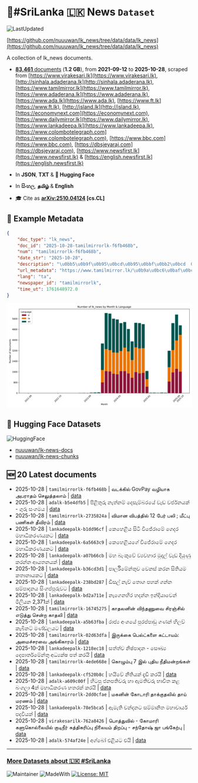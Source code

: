 # 📄#SriLanka 🇱🇰 News `Dataset`

![LastUpdated](https://img.shields.io/badge/last_updated-2025--10--28_16:45:49-green)

[https://github.com/nuuuwan/lk_news/tree/data/data/lk_news](https://github.com/nuuuwan/lk_news/tree/data/data/lk_news)

A collection of lk_news documents.

- [**83,461** documents](https://github.com/nuuuwan/lk_news/tree/data/data/lk_news) (**1.2 GB**), from **2021-09-12** to **2025-10-28**, scraped from [https://www.virakesari.lk](https://www.virakesari.lk), [http://sinhala.adaderana.lk](http://sinhala.adaderana.lk), [https://www.tamilmirror.lk](https://www.tamilmirror.lk), [https://www.adaderana.lk](https://www.adaderana.lk), [https://www.ada.lk](https://www.ada.lk), [https://www.ft.lk](https://www.ft.lk), [http://island.lk](http://island.lk), [https://economynext.com](https://economynext.com), [https://www.dailymirror.lk](https://www.dailymirror.lk), [https://www.lankadeepa.lk](https://www.lankadeepa.lk), [https://www.colombotelegraph.com](https://www.colombotelegraph.com), [https://www.bbc.com](https://www.bbc.com), [https://dbsjeyaraj.com](https://dbsjeyaraj.com), [https://www.newsfirst.lk](https://www.newsfirst.lk) & [https://english.newsfirst.lk](https://english.newsfirst.lk)

- In **JSON**, **TXT** & **🤗 Hugging Face**

- In **සිංහල**, **தமிழ்** & **English**

- 🎓 Cite as **[arXiv:2510.04124](https://arxiv.org/abs/2510.04124) [cs.CL]**

## 📝 Example Metadata

```json
{
    "doc_type": "lk_news",
    "doc_id": "2025-10-28-tamilmirrorlk-f6fb468b",
    "num": "tamilmirrorlk-f6fb468b",
    "date_str": "2025-10-28",
    "description": "\u0bb5\u0b9f\u0b95\u0bcd\u0b95\u0bbf\u0bb2\u0bcd  GovPay \u0bb5\u0bb4\u0bbf\u0baf\u0bbe\u0b95  \u0b85\u0baa\u0bb0\u0bbe\u0ba4\u0bae\u0bcd \u0b9a\u0bc6\u0bb2\u0bc1\u0ba4\u0bcd\u0ba4\u0bb2\u0bbe\u0bae\u0bcd",
    "url_metadata": "https://www.tamilmirror.lk/\u0b9a\u0bc6\u0baf\u0bcd\u0ba4\u0bbf\u0b95\u0bb3\u0bcd/\u0bb5\u0b9f\u0b95\u0bcd\u0b95\u0bbf\u0bb2\u0bcd-GovPay-\u0bb5\u0bb4\u0bbf\u0baf\u0bbe\u0b95-\u0b85\u0baa\u0bb0\u0bbe\u0ba4\u0bae\u0bcd-\u0b9a\u0bc6\u0bb2\u0bc1\u0ba4\u0bcd\u0ba4\u0bb2\u0bbe\u0bae\u0bcd/175-366993",
    "lang": "ta",
    "newspaper_id": "tamilmirrorlk",
    "time_ut": 1761648972.0
}
```

![Chart](https://raw.githubusercontent.com/nuuuwan/lk_news/refs/heads/data/data/lk_news/docs_by_month_and_lang.png)

## 🤗 Hugging Face Datasets

![HuggingFace](https://img.shields.io/badge/-HuggingFace-FDEE21?style=for-the-badge&logo=HuggingFace)

- [nuuuwan/lk-news-docs](https://huggingface.co/datasets/nuuuwan/lk-news-docs)
- [nuuuwan/lk-news-chunks](https://huggingface.co/datasets/nuuuwan/lk-news-chunks)

## 🆕 20 Latest documents

- 2025-10-28 | `tamilmirrorlk-f6fb468b` | வடக்கில்  GovPay வழியாக  அபராதம் செலுத்தலாம் | [data](https://github.com/nuuuwan/lk_news/tree/data/data/lk_news/2020s/2025/2025-10-28-tamilmirrorlk-f6fb468b)
- 2025-10-28 | `adalk-b5e4dfb5` | පිළිතුරු නැත්නම් දෙසැම්බරයේ වැඩ වර්ජනයක් - ගුරු සංගමය | [data](https://github.com/nuuuwan/lk_news/tree/data/data/lk_news/2020s/2025/2025-10-28-adalk-b5e4dfb5)
- 2025-10-28 | `tamilmirrorlk-2735824a` | விமான விபத்தில் 12 பேர் பலி ; மீட்பு பணிகள் தீவிரம் | [data](https://github.com/nuuuwan/lk_news/tree/data/data/lk_news/2020s/2025/2025-10-28-tamilmirrorlk-2735824a)
- 2025-10-28 | `lankadeepalk-b1dd96cf` | කෙහෙළිය සිටි විජේරාමේ ගෙදර මහාධිකරණයකට | [data](https://github.com/nuuuwan/lk_news/tree/data/data/lk_news/2020s/2025/2025-10-28-lankadeepalk-b1dd96cf)
- 2025-10-28 | `lankadeepalk-6a5663c9` | කෙහෙළියගේ විජේරාමේ ගෙදර මහාධිකරණයකට | [data](https://github.com/nuuuwan/lk_news/tree/data/data/lk_news/2020s/2025/2025-10-28-lankadeepalk-6a5663c9)
- 2025-10-28 | `lankadeepalk-a07b66cb` | මහ බැංකුවේ ව්‍යවහාර මුදල් වැඩ දියුණු කරන්න ආයතනයක් | [data](https://github.com/nuuuwan/lk_news/tree/data/data/lk_news/2020s/2025/2025-10-28-lankadeepalk-a07b66cb)
- 2025-10-28 | `lankadeepalk-b36cd3d1` | පාර්ලිමේන්තුව වෙනස් කරන සිතියම කතානායකට | [data](https://github.com/nuuuwan/lk_news/tree/data/data/lk_news/2020s/2025/2025-10-28-lankadeepalk-b36cd3d1)
- 2025-10-28 | `lankadeepalk-238bd287` | ඩීසල් නැව් තොග පහක් ගන්න සම්පාදනය සිංගප්පූරුවට | [data](https://github.com/nuuuwan/lk_news/tree/data/data/lk_news/2020s/2025/2025-10-28-lankadeepalk-238bd287)
- 2025-10-28 | `lankadeepalk-bd2a711e` | නැගෙනහිර හදන්න ඉන්දියාවෙන් මිලියන 2,371ක් | [data](https://github.com/nuuuwan/lk_news/tree/data/data/lk_news/2020s/2025/2025-10-28-lankadeepalk-bd2a711e)
- 2025-10-28 | `tamilmirrorlk-16745275` | காதலனின் விந்தணுவை சிரஞ்சில் எடுத்து சென்ற காதலி | [data](https://github.com/nuuuwan/lk_news/tree/data/data/lk_news/2020s/2025/2025-10-28-tamilmirrorlk-16745275)
- 2025-10-28 | `lankadeepalk-a5b63fba` | රාජ්‍ය අංශයේ පුරප්පාඩු ගණන් හිලව් කැබිනට් මණ්ඩලයට | [data](https://github.com/nuuuwan/lk_news/tree/data/data/lk_news/2020s/2025/2025-10-28-lankadeepalk-a5b63fba)
- 2025-10-28 | `tamilmirrorlk-02d63dfa` | இருக்கை பெல்ட்களை கட்டாயம்: அமைச்சரவை அங்கிகாரம் | [data](https://github.com/nuuuwan/lk_news/tree/data/data/lk_news/2020s/2025/2025-10-28-tamilmirrorlk-02d63dfa)
- 2025-10-28 | `lankadeepalk-1218ec18` | සත්ත්ව නිෂ්පාදන - සෞඛ්‍ය දෙපාර්තමේන්තු අධ්‍යක්ෂ පත් කරයි | [data](https://github.com/nuuuwan/lk_news/tree/data/data/lk_news/2020s/2025/2025-10-28-lankadeepalk-1218ec18)
- 2025-10-28 | `tamilmirrorlk-4ede668e` | கொழும்பு 7 இல்  புதிய  நீதிமன்றங்கள் | [data](https://github.com/nuuuwan/lk_news/tree/data/data/lk_news/2020s/2025/2025-10-28-tamilmirrorlk-4ede668e)
- 2025-10-28 | `lankadeepalk-cf520b8c` | හයිවේ නීතියක් දැඩි කරයි | [data](https://github.com/nuuuwan/lk_news/tree/data/data/lk_news/2020s/2025/2025-10-28-lankadeepalk-cf520b8c)
- 2025-10-28 | `adalk-a609c00f` | හිටපු ජනපතිවරු හා ඇමතිවරු භාවිත කළ බංගලා 4ක්  මහාධිකරණ හතරක් කරයි | [data](https://github.com/nuuuwan/lk_news/tree/data/data/lk_news/2020s/2025/2025-10-28-adalk-a609c00f)
- 2025-10-28 | `tamilmirrorlk-2dd0cfae` | மகனின் கோடாரி தாக்குதலில் தாய் மரணம் | [data](https://github.com/nuuuwan/lk_news/tree/data/data/lk_news/2020s/2025/2025-10-28-tamilmirrorlk-2dd0cfae)
- 2025-10-28 | `lankadeepalk-78e5bca5` | ඇමැති චන්දනට සම්මානිත මහාචාර්ය පදවියක් | [data](https://github.com/nuuuwan/lk_news/tree/data/data/lk_news/2020s/2025/2025-10-28-lankadeepalk-78e5bca5)
- 2025-10-28 | `virakesarilk-762a8426` | பொத்துவில் - கோமாரி களுகொல்லையில் குடிநீர் சுத்திகரிப்பு நிலையம் திறப்பு - சந்தோஷ் ஜா பங்கேற்பு | [data](https://github.com/nuuuwan/lk_news/tree/data/data/lk_news/2020s/2025/2025-10-28-virakesarilk-762a8426)
- 2025-10-28 | `adalk-574af24e` | අග්බෝ එළියට එයි | [data](https://github.com/nuuuwan/lk_news/tree/data/data/lk_news/2020s/2025/2025-10-28-adalk-574af24e)

---

### [More Datasets about 🇱🇰 #SriLanka](https://github.com/nuuuwan/lk_datasets)

![Maintainer](https://img.shields.io/badge/maintainer-nuuuwan-red)
![MadeWith](https://img.shields.io/badge/made_with-python-blue)
[![License: MIT](https://img.shields.io/badge/License-MIT-yellow.svg)](https://opensource.org/licenses/MIT)
